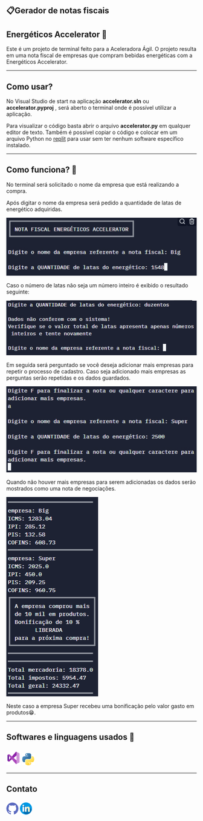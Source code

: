<h2>📋Gerador de notas fiscais</h2>
<h2>Energéticos Accelerator 🥫</h2>

Este é um projeto  de terminal feito para a Aceleradora Ágil. O projeto  resulta em uma nota fiscal de empresas que compram bebidas energéticas com a Energéticos Accelerator.

------

<h2>Como usar?</h2>

No Visual Studio de start na aplicação **accelerator.sln** ou **accelerator.pyproj** , será aberto o terminal onde é possível utilizar a aplicação.

Para visualizar o código basta abrir o arquivo **accelerator.py** em qualquer editor de texto. Também é possível copiar o código e colocar em um arquivo Python no <a href="https://replit.com/">replit</a> para usar sem ter nenhum software específico instalado.

------

<h2>Como funciona? 🤔</h2>

No terminal será solicitado o nome da empresa que está realizando a compra.

Após digitar o nome da empresa será pedido a quantidade de latas de energético adquiridas.

<img src="./imageReadMe/imageOne.png">

Caso o número de latas não seja um número inteiro é exibido o resultado seguinte:

<img src="./imageReadMe/imageTwo.png">

Em seguida será perguntado se você deseja adicionar mais empresas para repetir o processo de cadastro. Caso seja adicionado mais empresas as perguntas serão repetidas e os dados guardados. 

<img src="./imageReadMe/imageThree.png">

Quando não houver mais empresas para serem adicionadas os dados serão mostrados como uma nota de negociações. 

<img src="./imageReadMe/imageFour.png">

Neste caso a empresa Super recebeu uma bonificação pelo valor gasto em produtos😁.

------

## Softwares  e linguagens usados 💾

### <a href="https://visualstudio.microsoft.com/pt-br/"><img src="./imageReadMe/vs.png" style="zoom:80%;" ></a> <a href="https://www.python.org/"><img src="./imageReadMe/python.png"></a>

------



## Contato

### <a href="https://github.com/Aristimunho"><img src="./imageReadMe/github.png"></a> <a href="https://www.linkedin.com/in/abraão-aristimunho-23a784223/"><img src="./imageReadMe/linkedin.png"></a>

